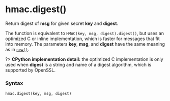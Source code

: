 # hmac.digest()

Return digest of **msg** for given secret **key** and **digest**.

The function is equivalent to `HMAC(key, msg, digest).digest()`, but uses an optimized C or inline implementation, which is faster for messages that fit into memory. The parameters **key**, **msg**, and **digest** have the same meaning as in [`new()`](/modules/hmac/new.md).

?> **CPython implementation detail:** the optimized C implementation is only used when **digest** is a string and name of a digest algorithm, which is supported by OpenSSL.

### Syntax

```python
hmac.digest(key, msg, digest)
```